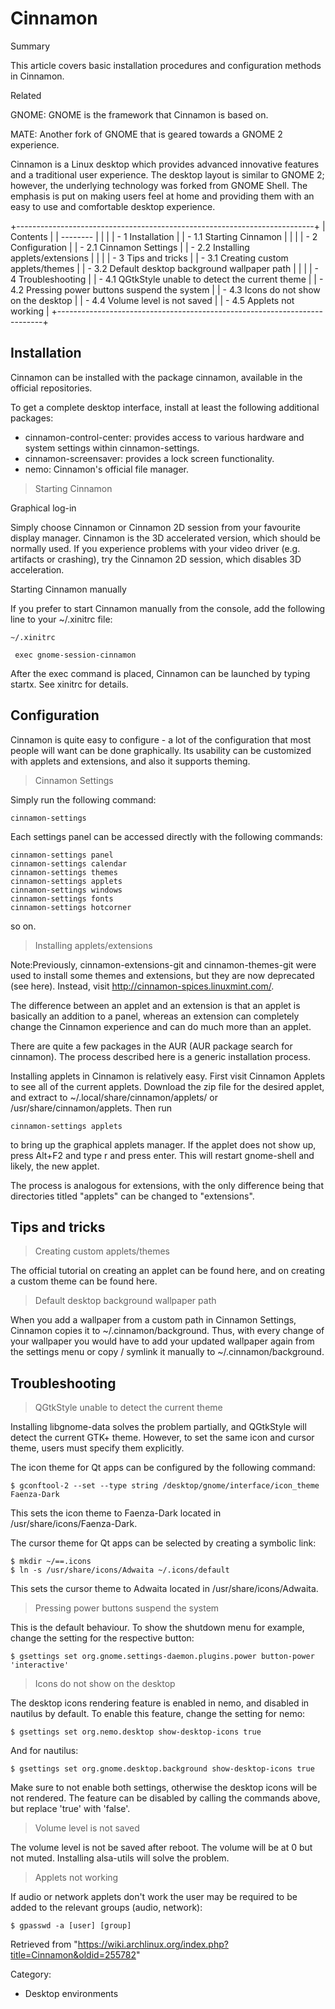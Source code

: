 Cinnamon
========

Summary

This article covers basic installation procedures and configuration
methods in Cinnamon.

Related

GNOME: GNOME is the framework that Cinnamon is based on.

MATE: Another fork of GNOME that is geared towards a GNOME 2 experience.

Cinnamon is a Linux desktop which provides advanced innovative features
and a traditional user experience. The desktop layout is similar to
GNOME 2; however, the underlying technology was forked from GNOME Shell.
The emphasis is put on making users feel at home and providing them with
an easy to use and comfortable desktop experience.

+--------------------------------------------------------------------------+
| Contents                                                                 |
| --------                                                                 |
|                                                                          |
| -   1 Installation                                                       |
|     -   1.1 Starting Cinnamon                                            |
|                                                                          |
| -   2 Configuration                                                      |
|     -   2.1 Cinnamon Settings                                            |
|     -   2.2 Installing applets/extensions                                |
|                                                                          |
| -   3 Tips and tricks                                                    |
|     -   3.1 Creating custom applets/themes                               |
|     -   3.2 Default desktop background wallpaper path                    |
|                                                                          |
| -   4 Troubleshooting                                                    |
|     -   4.1 QGtkStyle unable to detect the current theme                 |
|     -   4.2 Pressing power buttons suspend the system                    |
|     -   4.3 Icons do not show on the desktop                             |
|     -   4.4 Volume level is not saved                                    |
|     -   4.5 Applets not working                                          |
+--------------------------------------------------------------------------+

Installation
------------

Cinnamon can be installed with the package cinnamon, available in the
official repositories.

To get a complete desktop interface, install at least the following
additional packages:

-   cinnamon-control-center: provides access to various hardware and
    system settings within cinnamon-settings.
-   cinnamon-screensaver: provides a lock screen functionality.
-   nemo: Cinnamon's official file manager.

> Starting Cinnamon

Graphical log-in

Simply choose Cinnamon or Cinnamon 2D session from your favourite
display manager. Cinnamon is the 3D accelerated version, which should be
normally used. If you experience problems with your video driver (e.g.
artifacts or crashing), try the Cinnamon 2D session, which disables 3D
acceleration.

Starting Cinnamon manually

If you prefer to start Cinnamon manually from the console, add the
following line to your ~/.xinitrc file:

    ~/.xinitrc

     exec gnome-session-cinnamon

After the exec command is placed, Cinnamon can be launched by typing
startx. See xinitrc for details.

Configuration
-------------

Cinnamon is quite easy to configure - a lot of the configuration that
most people will want can be done graphically. Its usability can be
customized with applets and extensions, and also it supports theming.

> Cinnamon Settings

Simply run the following command:

    cinnamon-settings

Each settings panel can be accessed directly with the following
commands:

    cinnamon-settings panel
    cinnamon-settings calendar
    cinnamon-settings themes
    cinnamon-settings applets
    cinnamon-settings windows
    cinnamon-settings fonts
    cinnamon-settings hotcorner

so on.

> Installing applets/extensions

Note:Previously, cinnamon-extensions-git and cinnamon-themes-git were
used to install some themes and extensions, but they are now deprecated
(see here). Instead, visit http://cinnamon-spices.linuxmint.com/.

The difference between an applet and an extension is that an applet is
basically an addition to a panel, whereas an extension can completely
change the Cinnamon experience and can do much more than an applet.

There are quite a few packages in the AUR (AUR package search for
cinnamon). The process described here is a generic installation process.

Installing applets in Cinnamon is relatively easy. First visit Cinnamon
Applets to see all of the current applets. Download the zip file for the
desired applet, and extract to ~/.local/share/cinnamon/applets/ or
/usr/share/cinnamon/applets. Then run

    cinnamon-settings applets

to bring up the graphical applets manager. If the applet does not show
up, press Alt+F2 and type r and press enter. This will restart
gnome-shell and likely, the new applet.

The process is analogous for extensions, with the only difference being
that directories titled "applets" can be changed to "extensions".

Tips and tricks
---------------

> Creating custom applets/themes

The official tutorial on creating an applet can be found here, and on
creating a custom theme can be found here.

> Default desktop background wallpaper path

When you add a wallpaper from a custom path in Cinnamon Settings,
Cinnamon copies it to ~/.cinnamon/background. Thus, with every change of
your wallpaper you would have to add your updated wallpaper again from
the settings menu or copy / symlink it manually to
~/.cinnamon/background.

Troubleshooting
---------------

> QGtkStyle unable to detect the current theme

Installing libgnome-data solves the problem partially, and QGtkStyle
will detect the current GTK+ theme. However, to set the same icon and
cursor theme, users must specify them explicitly.

The icon theme for Qt apps can be configured by the following command:

    $ gconftool-2 --set --type string /desktop/gnome/interface/icon_theme Faenza-Dark

This sets the icon theme to Faenza-Dark located in
/usr/share/icons/Faenza-Dark.

The cursor theme for Qt apps can be selected by creating a symbolic
link:

    $ mkdir ~/==.icons
    $ ln -s /usr/share/icons/Adwaita ~/.icons/default

This sets the cursor theme to Adwaita located in
/usr/share/icons/Adwaita.

> Pressing power buttons suspend the system

This is the default behaviour. To show the shutdown menu for example,
change the setting for the respective button:

    $ gsettings set org.gnome.settings-daemon.plugins.power button-power 'interactive'

> Icons do not show on the desktop

The desktop icons rendering feature is enabled in nemo, and disabled in
nautilus by default. To enable this feature, change the setting for
nemo:

    $ gsettings set org.nemo.desktop show-desktop-icons true

And for nautilus:

    $ gsettings set org.gnome.desktop.background show-desktop-icons true

Make sure to not enable both settings, otherwise the desktop icons will
be not rendered. The feature can be disabled by calling the commands
above, but replace 'true' with 'false'.

> Volume level is not saved

The volume level is not be saved after reboot. The volume will be at 0
but not muted. Installing alsa-utils will solve the problem.

> Applets not working

If audio or network applets don't work the user may be required to be
added to the relevant groups (audio, network):

    $ gpasswd -a [user] [group]

Retrieved from
"https://wiki.archlinux.org/index.php?title=Cinnamon&oldid=255782"

Category:

-   Desktop environments
